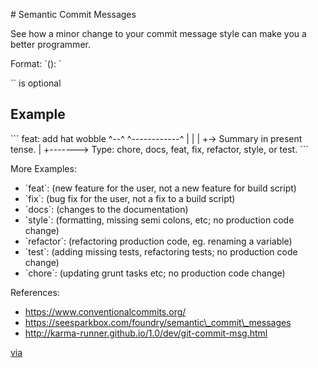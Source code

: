 \# Semantic Commit Messages

See how a minor change to your commit message style can make you a better programmer.

Format: \`<type>(<scope>): <subject>\`

\`<scope>\` is optional

## Example

\`\`\`
feat: add hat wobble
^--^  ^------------^
|     |
|     +-> Summary in present tense.
|
+-------> Type: chore, docs, feat, fix, refactor, style, or test.
\`\`\`

More Examples:

- \`feat\`: (new feature for the user, not a new feature for build script)
- \`fix\`: (bug fix for the user, not a fix to a build script)
- \`docs\`: (changes to the documentation)
- \`style\`: (formatting, missing semi colons, etc; no production code change)
- \`refactor\`: (refactoring production code, eg. renaming a variable)
- \`test\`: (adding missing tests, refactoring tests; no production code change)
- \`chore\`: (updating grunt tasks etc; no production code change)

References:

- https://www.conventionalcommits.org/
- https://seesparkbox.com/foundry/semantic\_commit\_messages
- http://karma-runner.github.io/1.0/dev/git-commit-msg.html
	
	
[via](https://gist.github.com/joshbuchea/6f47e86d2510bce28f8e7f42ae84c716)
